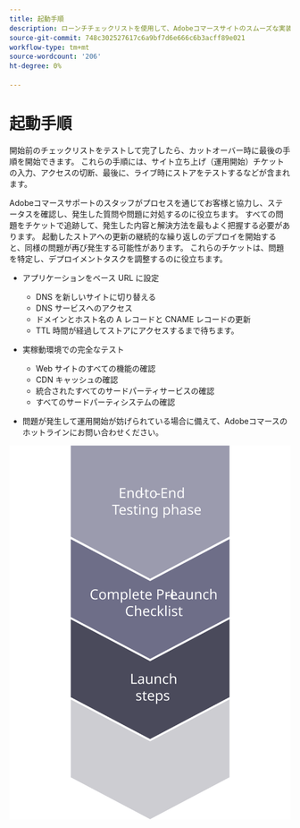 ```yaml
---
title: 起動手順
description: ローンチチェックリストを使用して、Adobeコマースサイトのスムーズな実装を確認します。
source-git-commit: 748c302527617c6a9bf7d6e666c6b3acff89e021
workflow-type: tm+mt
source-wordcount: '206'
ht-degree: 0%

---
```



# 起動手順

開始前のチェックリストをテストして完了したら、カットオーバー時に最後の手順を開始できます。 これらの手順には、サイト立ち上げ（運用開始）チケットの入力、アクセスの切断、最後に、ライブ時にストアをテストするなどが含まれます。

Adobeコマースサポートのスタッフがプロセスを通じてお客様と協力し、ステータスを確認し、発生した質問や問題に対処するのに役立ちます。 すべての問題をチケットで追跡して、発生した内容と解決方法を最もよく把握する必要があります。 起動したストアへの更新の継続的な繰り返しのデプロイを開始すると、同様の問題が再び発生する可能性があります。 これらのチケットは、問題を特定し、デプロイメントタスクを調整するのに役立ちます。

- アプリケーションをベース URL に設定
   - DNS を新しいサイトに切り替える
   - DNS サービスへのアクセス
   - ドメインとホスト名の A レコードと CNAME レコードの更新
   - TTL 時間が経過してストアにアクセスするまで待ちます。

- 実稼動環境での完全なテスト
   - Web サイトのすべての機能の確認
   - CDN キャッシュの確認
   - 統合されたすべてのサードパーティサービスの確認
   - すべてのサードパーティシステムの確認

- 問題が発生して運用開始が妨げられている場合に備えて、Adobeコマースのホットラインにお問い合わせください。

![起動プロセスのフェーズ 3 を示す図](../../assets/playbooks/launch-steps-3.svg)
